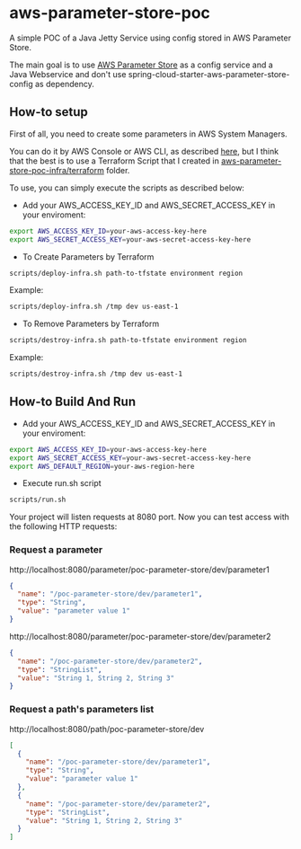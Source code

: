 # aws-parameter-store-poc

A simple POC of a Java Jetty Service using config stored in AWS Parameter Store.

The main goal is to use [AWS Parameter Store]() as a config service and a Java Webservice and don't use  spring-cloud-starter-aws-parameter-store-config as dependency.

## How-to setup

First of all, you need to create some parameters in AWS System Managers.

You can do it by AWS Console or AWS CLI, as described [here](https://docs.aws.amazon.com/systems-manager/latest/userguide/sysman-paramstore-su-create.html), but I think that the best is to use a Terraform Script that I created in [aws-parameter-store-poc-infra/terraform](aws-parameter-store-poc-infra/terraform) folder.

To use, you can simply execute the scripts as described below:

* Add your AWS_ACCESS_KEY_ID and AWS_SECRET_ACCESS_KEY in your enviroment:
```bash
export AWS_ACCESS_KEY_ID=your-aws-access-key-here
export AWS_SECRET_ACCESS_KEY=your-aws-secret-access-key-here
```

* To Create Parameters by Terraform
```bash
scripts/deploy-infra.sh path-to-tfstate environment region
```
Example:
```bash
scripts/deploy-infra.sh /tmp dev us-east-1
```

* To Remove Parameters by Terraform
```bash
scripts/destroy-infra.sh path-to-tfstate environment region
```
Example:
```bash
scripts/destroy-infra.sh /tmp dev us-east-1
```

## How-to Build And Run

* Add your AWS_ACCESS_KEY_ID and AWS_SECRET_ACCESS_KEY in your enviroment:
```bash
export AWS_ACCESS_KEY_ID=your-aws-access-key-here
export AWS_SECRET_ACCESS_KEY=your-aws-secret-access-key-here
export AWS_DEFAULT_REGION=your-aws-region-here
```

* Execute run.sh script
```bash
scripts/run.sh
```

Your project will listen requests at 8080 port. Now you can test access with the following HTTP requests:

### Request a parameter
http://localhost:8080/parameter/poc-parameter-store/dev/parameter1
```json
{
  "name": "/poc-parameter-store/dev/parameter1",
  "type": "String",
  "value": "parameter value 1"
}
```

http://localhost:8080/parameter/poc-parameter-store/dev/parameter2
```json
{
  "name": "/poc-parameter-store/dev/parameter2",
  "type": "StringList",
  "value": "String 1, String 2, String 3"
}
```

### Request a path's parameters list

http://localhost:8080/path/poc-parameter-store/dev
```json
[
  {
    "name": "/poc-parameter-store/dev/parameter1",
    "type": "String",
    "value": "parameter value 1"
  },
  {
    "name": "/poc-parameter-store/dev/parameter2",
    "type": "StringList",
    "value": "String 1, String 2, String 3"
  }
]
```
